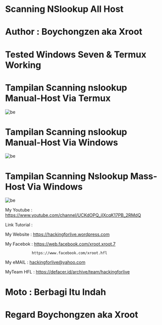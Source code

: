 # Scanning NSlookup All Host

# Author : Boychongzen aka Xroot

# Tested  Windows Seven & Termux Working

# Tampilan Scanning nslookup Manual-Host Via Termux
![be](https://raw.githubusercontent.com/boychongzen18/nslookup/master/tremos.jpg)
# Tampilan Scanning nslookup Manual-Host Via Windows
![be](https://raw.githubusercontent.com/boychongzen18/nslookup/master/nslookup.jpg)
# Tampilan Scanning Nslookup Mass-Host Via Windows
![be](https://raw.githubusercontent.com/boychongzen18/nslookup/master/nslookup1.jpg)

My Youtube    : https://www.youtube.com/channel/UCKdOPQ_iIXcqK17PB_2RMdQ

Link Tutorial :

My Website    : https://hackingforlive.wordpress.com

My Facebok    : https://web.facebook.com/xroot.xroot.7

                https://www.facebook.com/xroot.hfl

My eMAIL      : hackingforlive@yahoo.com

MyTeam HFL    : https://defacer.id/archive/team/hackingforlive

# Moto : Berbagi Itu Indah

# Regard Boychongzen aka Xroot
